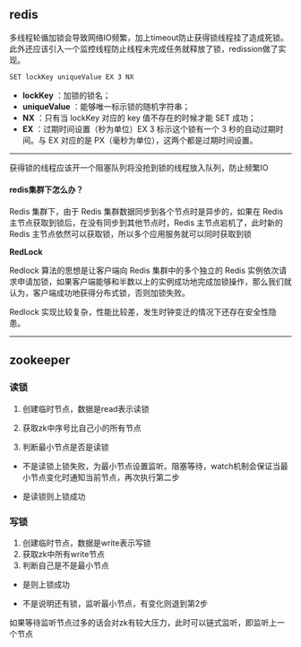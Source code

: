 


## redis

多线程轮循加锁会导致网络IO频繁，加上timeout防止获得锁线程挂了造成死锁。此外还应该引入一个监控线程防止线程未完成任务就释放了锁，redission做了实现。

```bash
SET lockKey uniqueValue EX 3 NX
```

- **lockKey** ：加锁的锁名；
- **uniqueValue** ：能够唯一标示锁的随机字符串；
- **NX** ：只有当 lockKey 对应的 key 值不存在的时候才能 SET 成功；
- **EX** ：过期时间设置（秒为单位）EX 3 标示这个锁有一个 3 秒的自动过期时间。与 EX 对应的是 PX（毫秒为单位），这两个都是过期时间设置。

------

获得锁的线程应该开一个阻塞队列将没抢到锁的线程放入队列，防止频繁IO

#### redis集群下怎么办？

Redis 集群下，由于 Redis 集群数据同步到各个节点时是异步的，如果在 Redis 主节点获取到锁后，在没有同步到其他节点时，Redis 主节点宕机了，此时新的 Redis 主节点依然可以获取锁，所以多个应用服务就可以同时获取到锁

**RedLock**

Redlock 算法的思想是让客户端向 Redis 集群中的多个独立的 Redis 实例依次请求申请加锁，如果客户端能够和半数以上的实例成功地完成加锁操作，那么我们就认为，客户端成功地获得分布式锁，否则加锁失败。

Redlock 实现比较复杂，性能比较差，发生时钟变迁的情况下还存在安全性隐患。

------

## zookeeper

### 读锁

1. 创建临时节点，数据是read表示读锁

2. 获取zk中序号比自己小的所有节点

3. 判断最小节点是否是读锁

- 不是读锁上锁失败，为最小节点设置监听。阻塞等待，watch机制会保证当最小节点变化时通知当前节点，再次执行第二步

- 是读锁则上锁成功

### 写锁  

1. 创建临时节点，数据是write表示写锁
2. 获取zk中所有write节点
3. 判断自己是不是最小节点

- 是则上锁成功

- 不是说明还有锁，监听最小节点，有变化则退到第2步

如果等待监听节点过多的话会对zk有较大压力，此时可以链式监听，即监听上一个节点

